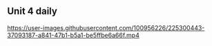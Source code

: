 ## Unit 4 daily


https://user-images.githubusercontent.com/100956226/225300443-37093187-a841-47b1-b5a1-be5ffbe6a66f.mp4

